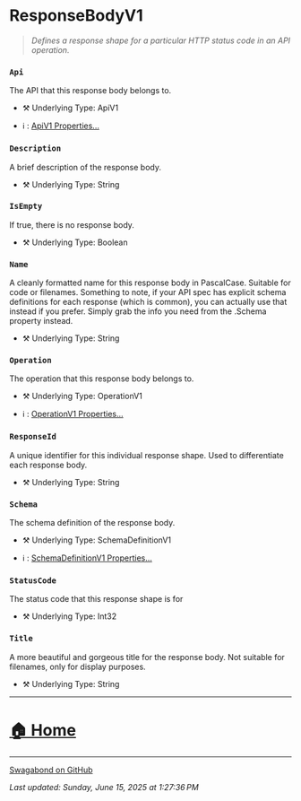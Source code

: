 # ResponseBodyV1

> *Defines a response shape for a particular HTTP status code in an API operation.* 


### `Api`

The API that this response body belongs to.



* ⚒️ Underlying Type: ApiV1

* ℹ️ : [ApiV1 Properties...](./ApiV1.md)



### `Description`

A brief description of the response body.



* ⚒️ Underlying Type: String



### `IsEmpty`

If true, there is no response body.



* ⚒️ Underlying Type: Boolean



### `Name`

A cleanly formatted name for this response body in PascalCase. Suitable for code or filenames. Something to note, if your API spec has explicit schema definitions for each response (which is common), you can actually use that instead if you prefer.  Simply grab the info you need from the .Schema property instead.



* ⚒️ Underlying Type: String



### `Operation`

The operation that this response body belongs to.



* ⚒️ Underlying Type: OperationV1

* ℹ️ : [OperationV1 Properties...](./OperationV1.md)



### `ResponseId`

A unique identifier for this individual response shape.  Used to differentiate each response body.



* ⚒️ Underlying Type: String



### `Schema`

The schema definition of the response body.



* ⚒️ Underlying Type: SchemaDefinitionV1

* ℹ️ : [SchemaDefinitionV1 Properties...](./SchemaDefinitionV1.md)



### `StatusCode`

The status code that this response shape is for



* ⚒️ Underlying Type: Int32



### `Title`

A more beautiful and gorgeous title for the response body. Not suitable for filenames, only for display purposes.



* ⚒️ Underlying Type: String



___


# [🏠 Home](./ApiV1.md)


___

[Swagabond on GitHub](https://github.com/jordanbleu/swagabond)

*Last updated: Sunday, June 15, 2025 at 1:27:36 PM*
